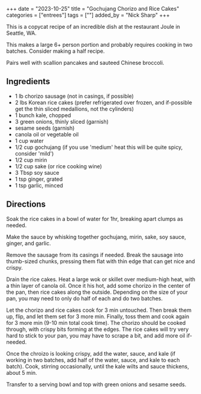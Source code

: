 +++
date = "2023-10-25"
title = "Gochujang Chorizo and Rice Cakes"
categories = ["entrees"]
tags = [""]
added_by = "Nick Sharp"
+++

This is a copycat recipe of an incredible dish at the restaurant Joule in Seattle, WA.

This makes a large 6+ person portion and probably requires cooking in two batches. Consider making a half recipe.

Pairs well with scallion pancakes and sauteed Chinese broccoli.

## Ingredients

- 1 lb chorizo sausage (not in casings, if possible)
- 2 lbs Korean rice cakes (prefer refrigerated over frozen, and if-possible get the thin sliced medallions, not the cylinders)
- 1 bunch kale, chopped
- 3 green onions, thinly sliced (garnish)
- sesame seeds (garnish)
- canola oil or vegetable oil
- 1 cup water
- 1/2 cup gochujang (if you use 'medium' heat this will be quite spicy, consider 'mild')
- 1/2 cup mirin
- 1/2 cup sake (or rice cooking wine)
- 3 Tbsp soy sauce
- 1 tsp ginger, grated
- 1 tsp garlic, minced

## Directions

Soak the rice cakes in a bowl of water for 1hr, breaking apart clumps as needed.

Make the sauce by whisking together gochujang, mirin, sake, soy sauce, ginger, and garlic.

Remove the sausage from its casings if needed. Break the sausage into thumb-sized chunks, pressing them flat with thin edge that can get nice and crispy.

Drain the rice cakes. Heat a large wok or skillet over medium-high heat, with a thin layer of canola oil. Once it his hot, add some chorizo in the center of the pan, then rice cakes along the outside. Depending on the size of your pan, you may need to only do half of each and do two batches.

Let the chorizo and rice cakes cook for 3 min untouched. Then break them up, flip, and let them set for 3 more min. Finally, toss them and cook again for 3 more min (9-10 min total cook time). The chorizo should be cooked through, with crispy bits forming at the edges. The rice cakes will try very hard to stick to your pan, you may have to scrape a bit, and add more oil if-needed.

Once the chroizo is looking crispy, add the water, sauce, and kale (if working in two batches, add half of the water, sauce, and kale to each batch). Cook, stirring occasionally, until the kale wilts and sauce thickens, about 5 min.

Transfer to a serving bowl and top with green onions and sesame seeds.
